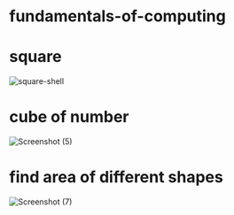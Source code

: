 # fundamentals-of-computing

# square

![square-shell](https://user-images.githubusercontent.com/113330303/214482606-ab44b052-5690-4afa-a8bf-86806f70fa83.png)

# cube of number

![Screenshot (5)](https://user-images.githubusercontent.com/113330303/214483399-eace3d6e-191b-4467-bdf1-521b9710fe1c.png)
# find area of different shapes

![Screenshot (7)](https://user-images.githubusercontent.com/113330303/214484957-c246e0e7-7400-4252-bfdb-e1c0b7480160.png)
